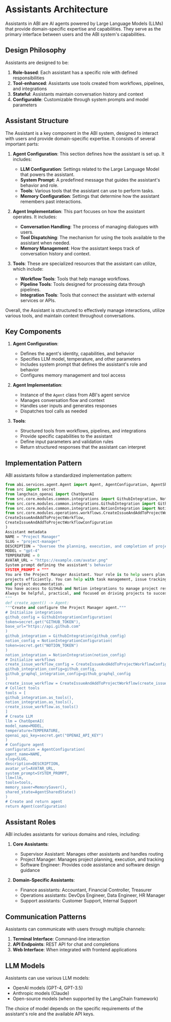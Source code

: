 # Assistants Architecture

Assistants in ABI are AI agents powered by Large Language Models (LLMs) that provide domain-specific expertise and capabilities. They serve as the primary interface between users and the ABI system's capabilities.

## Design Philosophy

Assistants are designed to be:
1. **Role-based**: Each assistant has a specific role with defined responsibilities
2. **Tool-enhanced**: Assistants use tools created from workflows, pipelines, and integrations
3. **Stateful**: Assistants maintain conversation history and context 
4. **Configurable**: Customizable through system prompts and model parameters

## Assistant Structure

The Assistant is a key component in the ABI system, designed to interact with users and provide domain-specific expertise. It consists of several important parts:

1. **Agent Configuration**: This section defines how the assistant is set up. It includes:
   - **LLM Configuration**: Settings related to the Large Language Model that powers the assistant.
   - **System Prompt**: A predefined message that guides the assistant's behavior and role.
   - **Tools**: Various tools that the assistant can use to perform tasks.
   - **Memory Configuration**: Settings that determine how the assistant remembers past interactions.

2. **Agent Implementation**: This part focuses on how the assistant operates. It includes:
   - **Conversation Handling**: The process of managing dialogues with users.
   - **Tool Dispatching**: The mechanism for using the tools available to the assistant when needed.
   - **Memory Management**: How the assistant keeps track of conversation history and context.

3. **Tools**: These are specialized resources that the assistant can utilize, which include:
   - **Workflow Tools**: Tools that help manage workflows.
   - **Pipeline Tools**: Tools designed for processing data through pipelines.
   - **Integration Tools**: Tools that connect the assistant with external services or APIs.

Overall, the Assistant is structured to effectively manage interactions, utilize various tools, and maintain context throughout conversations.


## Key Components

1. **Agent Configuration**:
   - Defines the agent's identity, capabilities, and behavior
   - Specifies LLM model, temperature, and other parameters
   - Includes system prompt that defines the assistant's role and behavior
   - Configures memory management and tool access

2. **Agent Implementation**:
   - Instance of the `Agent` class from ABI's agent service
   - Manages conversation flow and context
   - Handles user inputs and generates responses
   - Dispatches tool calls as needed

3. **Tools**:
   - Structured tools from workflows, pipelines, and integrations
   - Provide specific capabilities to the assistant
   - Define input parameters and validation rules
   - Return structured responses that the assistant can interpret

## Implementation Pattern

ABI assistants follow a standardized implementation pattern:

```python
from abi.services.agent.Agent import Agent, AgentConfiguration, AgentSharedState, MemorySaver
from src import secret
from langchain_openai import ChatOpenAI
from src.core.modules.common.integrations import GithubIntegration, NotionIntegration
from src.core.modules.common.integrations.GithubIntegration import GithubIntegrationConfiguration
from src.core.modules.common.integrations.NotionIntegration import NotionIntegrationConfiguration
from src.core.modules.operations.workflows.CreateIssueAndAddToProjectWorkflow import (
CreateIssueAndAddToProjectWorkflow,
CreateIssueAndAddToProjectWorkflowConfiguration
)
Assistant metadata
NAME = "Project Manager"
SLUG = "project-manager"
DESCRIPTION = "Oversee the planning, execution, and completion of projects."
MODEL = "gpt-4"
TEMPERATURE = 0
AVATAR_URL = "https://example.com/avatar.png"
System prompt defining the assistant's behavior
SYSTEM_PROMPT = """
You are the Project Manager Assistant. Your role is to help users plan, execute, and track
projects efficiently. You can help with task management, issue tracking, timeline planning,
and project documentation.
You have access to GitHub and Notion integrations to manage project resources.
Always be helpful, practical, and focused on driving projects to successful completion.
"""
def create_agent() -> Agent:
"""Create and configure the Project Manager agent."""
# Initialize integrations
github_config = GithubIntegrationConfiguration(
token=secret.get("GITHUB_TOKEN"),
base_url="https://api.github.com"
)
github_integration = GithubIntegration(github_config)
notion_config = NotionIntegrationConfiguration(
token=secret.get("NOTION_TOKEN")
)
notion_integration = NotionIntegration(notion_config)
# Initialize workflows
create_issue_workflow_config = CreateIssueAndAddToProjectWorkflowConfiguration(
github_integration_config=github_config,
github_graphql_integration_config=github_graphql_config
)
create_issue_workflow = CreateIssueAndAddToProjectWorkflow(create_issue_workflow_config)
# Collect tools
tools = [
github_integration.as_tools(),
notion_integration.as_tools(),
create_issue_workflow.as_tools()
]
# Create LLM
llm = ChatOpenAI(
model_name=MODEL,
temperature=TEMPERATURE,
openai_api_key=secret.get("OPENAI_API_KEY")
)
# Configure agent
configuration = AgentConfiguration(
agent_name=NAME,
slug=SLUG,
description=DESCRIPTION,
avatar_url=AVATAR_URL,
system_prompt=SYSTEM_PROMPT,
llm=llm,
tools=tools,
memory_saver=MemorySaver(),
shared_state=AgentSharedState()
)
# Create and return agent
return Agent(configuration)
```

## Assistant Roles

ABI includes assistants for various domains and roles, including:

1. **Core Assistants**:
   - Supervisor Assistant: Manages other assistants and handles routing
   - Project Manager: Manages project planning, execution, and tracking
   - Software Engineer: Provides code assistance and software design guidance

2. **Domain-Specific Assistants**:
   - Finance assistants: Accountant, Financial Controller, Treasurer
   - Operations assistants: DevOps Engineer, Data Engineer, HR Manager
   - Support assistants: Customer Support, Internal Support

## Communication Patterns

Assistants can communicate with users through multiple channels:
1. **Terminal Interface**: Command-line interaction
2. **API Endpoints**: REST API for chat and completions
3. **Web Interface**: When integrated with frontend applications

## LLM Models

Assistants can use various LLM models:
- OpenAI models (GPT-4, GPT-3.5)
- Anthropic models (Claude)
- Open-source models (when supported by the LangChain framework)

The choice of model depends on the specific requirements of the assistant's role and the available API keys.